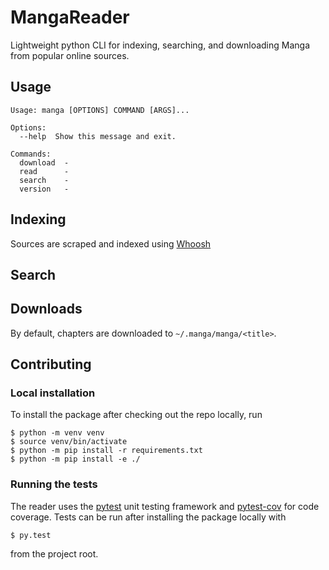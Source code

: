 # MangaReader  

Lightweight python CLI for indexing, searching, and downloading Manga from popular online sources.  

## Usage

```
Usage: manga [OPTIONS] COMMAND [ARGS]...

Options:
  --help  Show this message and exit.

Commands:
  download  - 
  read      -
  search    -
  version   -
```

## Indexing  

Sources are scraped and indexed using [Whoosh](https://whoosh.readthedocs.io/en/latest/intro.html) 

## Search  

## Downloads  

By default, chapters are downloaded to `~/.manga/manga/<title>`.  

## Contributing  

### Local installation  

To install the package after checking out the repo locally, run  

```
$ python -m venv venv
$ source venv/bin/activate
$ python -m pip install -r requirements.txt
$ python -m pip install -e ./ 
```

### Running the tests  

The reader uses the [pytest](https://pytest.org) unit testing framework and [pytest-cov](https://pypi.org/project/pytest-cov/) for code coverage. Tests can be run after installing the package locally with  

```
$ py.test
```

from the project root.
